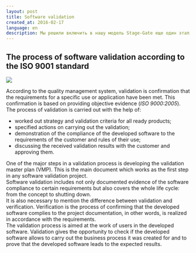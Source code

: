 ```yaml
---
layout: post
title: Software validation
created_at: 2016-02-17
language: en
description: Мы решили включить в нашу модель Stage-Gate еще один этап, а именно процесс валида-ции.  Валидация позволит Заказчику...
---
```


## The process of software validation according to the ISO 9001 standard

![](http://eigenmethod.com/img/validation.jpg)

According to the quality management system, validation is confirmation that the requirements for a specific use or application have been met. This confirmation is based on providing objective evidence (*ISO 9000:2005*).  
The process of validation is carried out with the help of:  
 
* worked out strategy and validation criteria for all ready products;
* specified actions on carrying out the validation;
* demonstration of the compliance of the developed software to the requirements of the customer and rules of their use;
* discussing the received validation results with the customer and approving them.

One of the major steps in a validation process is developing the validation master plan (VMP). This is the main document which works as the first step in any software validation project.  
Software validation includes not only documented evidence of the software compliance to certain requirements but also covers the whole life cycle: from the concept to shutting down.  
It is also necessary to mention the difference between validation and verification. Verification is the process of confirming that the developed software complies to the project documentation, in other words, is realized in accordance with the requirements.   
The validation process is aimed at the work of users in the developed software. Validation gives the opportunity to check if the developed software allows to carry out the business process it was created for and to prove that the developed software leads to the expected results.  
